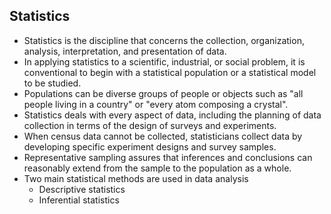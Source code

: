 ## Statistics 

* Statistics is the discipline that concerns the collection, organization, analysis, interpretation, and presentation of data.
* In applying statistics to a scientific, industrial, or social problem, it is conventional to begin with a statistical population or a statistical model to be studied.
* Populations can be diverse groups of people or objects such as "all people living in a country" or "every atom composing a crystal". 
* Statistics deals with every aspect of data, including the planning of data collection in terms of the design of surveys and experiments.
* When census data cannot be collected, statisticians collect data by developing specific experiment designs and survey samples.
* Representative sampling assures that inferences and conclusions can reasonably extend from the sample to the population as a whole. 
* Two main statistical methods are used in data analysis
    *   Descriptive statistics
    *   Inferential statistics
